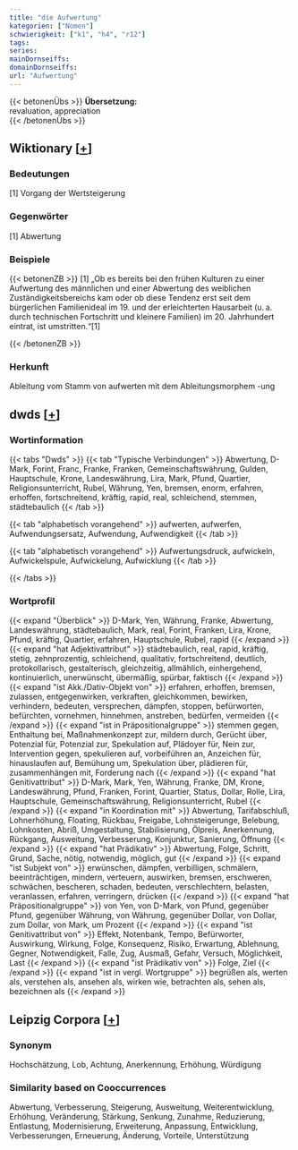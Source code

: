 ```yaml
---
title: "die Aufwertung"
kategorien: ["Nomen"]
schwierigkeit: ["k1", "h4", "r12"]
tags:
series:
mainDornseiffs:
domainDornseiffs:
url: "Aufwertung"
---
```


{{< betonenÜbs >}}
**Übersetzung:**  
revaluation, appreciation  
{{< /betonenÜbs >}}

## Wiktionary [[+](https://de.wiktionary.org/wiki/Aufwertung)]

### Bedeutungen
[1] Vorgang der Wertsteigerung  

### Gegenwörter
[1] Abwertung  

### Beispiele
{{< betonenZB >}}
[1] „Ob es bereits bei den frühen Kulturen zu einer Aufwertung des männlichen und einer Abwertung des weiblichen Zuständigkeitsbereichs kam oder ob diese Tendenz erst seit dem bürgerlichen Familienideal im 19. und der erleichterten Hausarbeit (u. a. durch technischen Fortschritt und kleinere Familien) im 20. Jahrhundert eintrat, ist umstritten.“[1]  

{{< /betonenZB >}}
### Herkunft
Ableitung vom Stamm von aufwerten mit dem Ableitungsmorphem -ung  



## dwds [[+](https://www.dwds.de/wb/Aufwertung)]

### Wortinformation
{{< tabs "Dwds" >}}
{{< tab "Typische Verbindungen" >}}
Abwertung, D-Mark, Forint, Franc, Franke, Franken, Gemeinschaftswährung, Gulden, Hauptschule, Krone, Landeswährung, Lira, Mark, Pfund, Quartier, Religionsunterricht, Rubel, Währung, Yen, bremsen, enorm, erfahren, erhoffen, fortschreitend, kräftig, rapid, real, schleichend, stemmen, städtebaulich
{{< /tab >}}

{{< tab "alphabetisch vorangehend" >}}
aufwerten, aufwerfen, Aufwendungsersatz, Aufwendung, Aufwendigkeit
{{< /tab >}}

{{< tab "alphabetisch vorangehend" >}}
Aufwertungsdruck, aufwickeln, Aufwickelspule, Aufwickelung, Aufwicklung
{{< /tab >}}

{{< /tabs >}}

### Wortprofil
{{< expand "Überblick" >}} D-Mark, Yen, Währung, Franke, Abwertung, Landeswährung, städtebaulich, Mark, real, Forint, Franken, Lira, Krone, Pfund, kräftig, Quartier, erfahren, Hauptschule, Rubel, rapid {{< /expand >}}
{{< expand "hat Adjektivattribut" >}} städtebaulich, real, rapid, kräftig, stetig, zehnprozentig, schleichend, qualitativ, fortschreitend, deutlich, protokollarisch, gestalterisch, gleichzeitig, allmählich, einhergehend, kontinuierlich, unerwünscht, übermäßig, spürbar, faktisch {{< /expand >}}
{{< expand "ist Akk./Dativ-Objekt von" >}} erfahren, erhoffen, bremsen, zulassen, entgegenwirken, verkraften, gleichkommen, bewirken, verhindern, bedeuten, versprechen, dämpfen, stoppen, befürworten, befürchten, vornehmen, hinnehmen, anstreben, bedürfen, vermeiden {{< /expand >}}
{{< expand "ist in Präpositionalgruppe" >}} stemmen gegen, Enthaltung bei, Maßnahmenkonzept zur, mildern durch, Gerücht über, Potenzial für, Potenzial zur, Spekulation auf, Plädoyer für, Nein zur, Intervention gegen, spekulieren auf, vorbeiführen an, Anzeichen für, hinauslaufen auf, Bemühung um, Spekulation über, plädieren für, zusammenhängen mit, Forderung nach {{< /expand >}}
{{< expand "hat Genitivattribut" >}} D-Mark, Mark, Yen, Währung, Franke, DM, Krone, Landeswährung, Pfund, Franken, Forint, Quartier, Status, Dollar, Rolle, Lira, Hauptschule, Gemeinschaftswährung, Religionsunterricht, Rubel {{< /expand >}}
{{< expand "in Koordination mit" >}} Abwertung, Tarifabschluß, Lohnerhöhung, Floating, Rückbau, Freigabe, Lohnsteigerunge, Belebung, Lohnkosten, Abriß, Umgestaltung, Stabilisierung, Ölpreis, Anerkennung, Rückgang, Ausweitung, Verbesserung, Konjunktur, Sanierung, Öffnung {{< /expand >}}
{{< expand "hat Prädikativ" >}} Abwertung, Folge, Schritt, Grund, Sache, nötig, notwendig, möglich, gut {{< /expand >}}
{{< expand "ist Subjekt von" >}} erwünschen, dämpfen, verbilligen, schmälern, beeinträchtigen, mindern, verteuern, auswirken, bremsen, erschweren, schwächen, bescheren, schaden, bedeuten, verschlechtern, belasten, veranlassen, erfahren, verringern, drücken {{< /expand >}}
{{< expand "hat Präpositionalgruppe" >}} von Yen, von D-Mark, von Pfund, gegenüber Pfund, gegenüber Währung, von Währung, gegenüber Dollar, von Dollar, zum Dollar, von Mark, um Prozent {{< /expand >}}
{{< expand "ist Genitivattribut von" >}} Effekt, Notenbank, Tempo, Befürworter, Auswirkung, Wirkung, Folge, Konsequenz, Risiko, Erwartung, Ablehnung, Gegner, Notwendigkeit, Falle, Zug, Ausmaß, Gefahr, Versuch, Möglichkeit, Last {{< /expand >}}
{{< expand "ist Prädikativ von" >}} Folge, Ziel {{< /expand >}}
{{< expand "ist in vergl. Wortgruppe" >}} begrüßen als, werten als, verstehen als, ansehen als, wirken wie, betrachten als, sehen als, bezeichnen als {{< /expand >}}

## Leipzig Corpora [[+](https://corpora.uni-leipzig.de/en/res?word=Aufwertung&corpusId=deu_newscrawl-public_2018)]


### Synonym
Hochschätzung, Lob, Achtung, Anerkennung, Erhöhung, Würdigung


### Similarity based on Cooccurrences
Abwertung, Verbesserung, Steigerung, Ausweitung, Weiterentwicklung, Erhöhung, Veränderung, Stärkung, Senkung, Zunahme, Reduzierung, Entlastung, Modernisierung, Erweiterung, Anpassung, Entwicklung, Verbesserungen, Erneuerung, Änderung, Vorteile, Unterstützung

